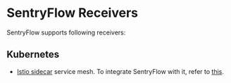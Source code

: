 # SentryFlow Receivers

SentryFlow supports following receivers:

## Kubernetes

- [Istio sidecar](https://istio.io/latest/docs/setup/) service mesh. To integrate SentryFlow with it, refer
  to [this](receivers/service-mesh/istio/istio.md).
